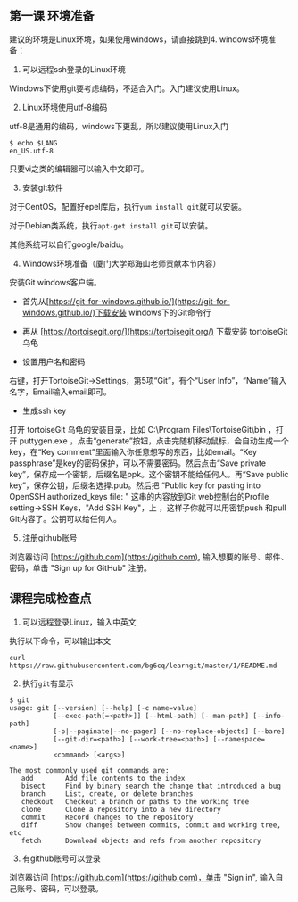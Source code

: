 ## 第一课 环境准备

建议的环境是Linux环境，如果使用windows，请直接跳到4. windows环境准备：

1. 可以远程ssh登录的Linux环境

Windows下使用git要考虑编码，不适合入门。入门建议使用Linux。

2. Linux环境使用utf-8编码

utf-8是通用的编码，windows下更乱，所以建议使用Linux入门
````
$ echo $LANG
en_US.utf-8
````

只要vi之类的编辑器可以输入中文即可。

3. 安装git软件

对于CentOS，配置好epel库后，执行`yum install git`就可以安装。

对于Debian类系统，执行`apt-get install git`可以安装。

其他系统可以自行google/baidu。

4. Windows环境准备（厦门大学郑海山老师贡献本节内容）

安装Git windows客户端。

* 首先从[https://git-for-windows.github.io/](https://git-for-windows.github.io/)下载安装 windows下的Git命令行

* 再从 [https://tortoisegit.org/](https://tortoisegit.org/) 下载安装 tortoiseGit 乌龟

* 设置用户名和密码

右键，打开TortoiseGit->Settings，第5项“Git”，有个“User Info”，“Name”输入名字，Email输入email即可。

* 生成ssh key

打开 tortoiseGit 乌龟的安装目录，比如 C:\Program Files\TortoiseGit\bin ，打开 puttygen.exe ，点击“generate”按钮，点击完随机移动鼠标，会自动生成一个key，在“Key comment”里面输入你任意想写的东西，比如email。“Key passphrase”是key的密码保护，可以不需要密码。然后点击“Save private key”，保存成一个密钥，后缀名是ppk。这个密钥不能给任何人。再“Save public key”，保存公钥，后缀名选择.pub。然后把 “Public key for pasting into OpenSSH authorized_keys file: " 这串的内容放到Git web控制台的Profile setting->SSH Keys，"Add SSH Key"，上 ，这样子你就可以用密钥push 和pull Git内容了。公钥可以给任何人。

5. 注册github账号

浏览器访问 [https://github.com](https://github.com), 输入想要的账号、邮件、密码，单击 "Sign up for GitHub" 注册。

## 课程完成检查点

1. 可以远程登录Linux，输入中英文

执行以下命令，可以输出本文
````
curl https://raw.githubusercontent.com/bg6cq/learngit/master/1/README.md
````
2. 执行`git`有显示
```
$ git
usage: git [--version] [--help] [-c name=value]
           [--exec-path[=<path>]] [--html-path] [--man-path] [--info-path]
           [-p|--paginate|--no-pager] [--no-replace-objects] [--bare]
           [--git-dir=<path>] [--work-tree=<path>] [--namespace=<name>]
           <command> [<args>]

The most commonly used git commands are:
   add        Add file contents to the index
   bisect     Find by binary search the change that introduced a bug
   branch     List, create, or delete branches
   checkout   Checkout a branch or paths to the working tree
   clone      Clone a repository into a new directory
   commit     Record changes to the repository
   diff       Show changes between commits, commit and working tree, etc
   fetch      Download objects and refs from another repository
```

3. 有github账号可以登录
   
浏览器访问 [https://github.com](https://github.com)，单击 "Sign in", 输入自己账号、密码，可以登录。

